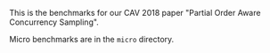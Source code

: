 This is the benchmarks for our CAV 2018 paper "Partial Order Aware Concurrency Sampling".

Micro benchmarks are in the `micro` directory.

